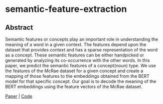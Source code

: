 # semantic-feature-extraction

## Abstract

Semantic features or concepts play an important role in understanding the meaning of a word in a given context. The features depend upon the dataset that provides context and has a sparse representation of the word as a concept. These semantic features can be either handpicked or generated by analyzing its co-occurrence with the other words. In this paper, we predict the semantic features of a concept(noun) type. We use the features of the McRae dataset for a given concept and create a mapping of those features to the embeddings obtained from the BERT model for that specific concept. Our goal is to decode the meaning of the BERT embeddings using the feature vectors of the McRae dataset.

[Paper](https://github.com/div5yesh/semantic-feature-extraction/blob/master/Extracting%20Semantic%20Features%20to%20Understand%20the%20Meaning%20of%20Words.pdf) | [Code](https://github.com/div5yesh/semantic-feature-extraction/blob/master/NLP_Project.py)
